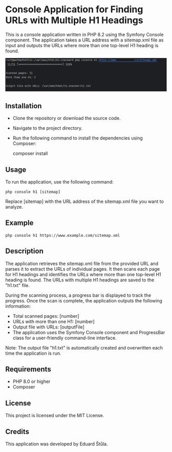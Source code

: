 # Console Application for Finding URLs with Multiple H1 Headings
This is a console application written in PHP 8.2 using the Symfony Console component. The application takes a URL address with a sitemap.xml file as input and outputs the URLs where more than one top-level H1 heading is found.

![](assets/console.png)

## Installation

- Clone the repository or download the source code.
- Navigate to the project directory.
- Run the following command to install the dependencies using Composer:


    composer install  


## Usage  
To run the application, use the following command:

 
    php console h1 [sitemap]

Replace [sitemap] with the URL address of the sitemap.xml file you want to analyze.

## Example  

    php console h1 https://www.example.com/sitemap.xml  

## Description  
The application retrieves the sitemap.xml file from the provided URL and parses it to extract the URLs of individual pages. It then scans each page for H1 headings and identifies the URLs where more than one top-level H1 heading is found. The URLs with multiple H1 headings are saved to the "h1.txt" file.

During the scanning process, a progress bar is displayed to track the progress. Once the scan is complete, the application outputs the following information:

- Total scanned pages: [number]  
- URLs with more than one H1: [number]  
- Output file with URLs: [outputFile]  
- The application uses the Symfony Console component and ProgressBar class for a user-friendly command-line interface.

Note: The output file "h1.txt" is automatically created and overwritten each time the application is run.

## Requirements  
- PHP 8.0 or higher  
- Composer 

## License
This project is licensed under the MIT License.

## Credits  
This application was developed by Eduard Štůla.